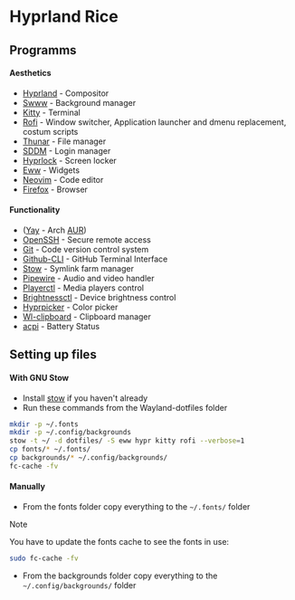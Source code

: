 # Hyprland Rice

## Programms

#### Aesthetics
- [Hyprland](https://hyprland.org/) - Compositor
- [Swww](https://github.com/GhostNaN/mpvpaper) - Background manager
- [Kitty](https://github.com/kovidgoyal/kitty) - Terminal
- [Rofi](https://github.com/davatorium/rofi) - Window switcher, Application launcher and dmenu replacement, costum scripts
- [Thunar](https://github.com/xfce-mirror/thunar) - File manager
- [SDDM](https://github.com/sddm/sddm) - Login manager
- [Hyprlock](https://github.com/hyprwm/hyprlock) - Screen locker
- [Eww](https://github.com/elkowar/eww?tab=readme-ov-file) - Widgets
- [Neovim](https://github.com/neovim/neovim) - Code editor
- [Firefox](https://support.mozilla.org/hu/kb/Firefox%20telep%C3%ADt%C3%A9se%20Linuxra#w_install-firefox-deb-package-for-debian-based-distributions) - Browser


#### Functionality
<!-- - ([Archlinux-tweak-tool](https://github.com/arcolinux/archlinux-tweak-tool) - Customizing Tool) -->
- ([Yay](https://github.com/Jguer/yay) - Arch [AUR](https://wiki.archlinux.org/title/Arch_User_Repository))
- [OpenSSH](https://github.com/openssh/openssh-portable) - Secure remote access
- [Git](https://git-scm.com/downloads/linux) - Code version control system
- [Github-CLI](https://github.com/cli/cli#installation) - GitHub Terminal Interface
- [Stow](https://github.com/aspiers/stow) - Symlink farm manager
- [Pipewire](https://github.com/PipeWire/pipewire) - Audio and video handler
- [Playerctl](https://github.com/altdesktop/playerctl) - Media players control
- [Brightnessctl](https://github.com/Hummer12007/brightnessctl) - Device brightness control
- [Hyprpicker](https://github.com/hyprwm/hyprpicker) - Color picker
- [Wl-clipboard](https://github.com/bugaevc/wl-clipboard) - Clipboard manager
- [acpi](https://pkgs.org/download/acpi) - Battery Status

## Setting up files

#### With GNU Stow
- Install [stow](https://github.com/aspiers/stow) if you haven't already
- Run these commands from the Wayland-dotfiles folder
```bash
mkdir -p ~/.fonts
mkdir -p ~/.config/backgrounds
stow -t ~/ -d dotfiles/ -S eww hypr kitty rofi --verbose=1
cp fonts/* ~/.fonts/
cp backgrounds/* ~/.config/backgrounds/
fc-cache -fv
```

#### Manually
- From the fonts folder copy everything to the `~/.fonts/` folder
> [!NOTE]
> You have to update the fonts cache to see the fonts in use:
> ```bash
> sudo fc-cache -fv
> ```

- From the backgrounds folder copy everything to the `~/.config/backgrounds/` folder